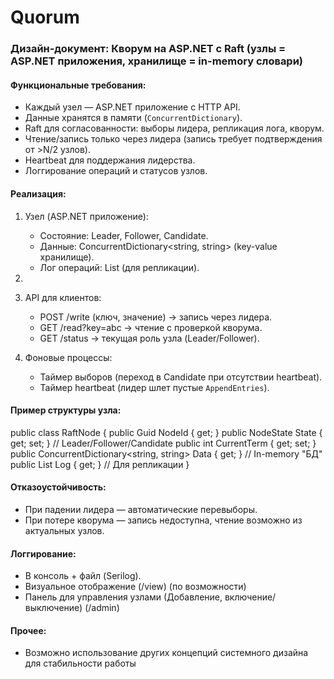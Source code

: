 # Quorum

### Дизайн-документ: Кворум на ASP.NET с Raft (узлы = ASP.NET приложения, хранилище = in-memory словари)  

#### Функциональные требования:  
- Каждый узел — ASP.NET приложение с HTTP API.  
- Данные хранятся в памяти (`ConcurrentDictionary`).  
- Raft для согласованности: выборы лидера, репликация лога, кворум.  
- Чтение/запись только через лидера (запись требует подтверждения от >N/2 узлов).  
- Heartbeat для поддержания лидерства.  
- Логгирование операций и статусов узлов.  

#### Реализация:  
1. Узел (ASP.NET приложение):  
   - Состояние: Leader, Follower, Candidate.  
   - Данные: ConcurrentDictionary<string, string> (key-value хранилище).  
   - Лог операций: List<LogEntry> (для репликации).  

2. 

3. API для клиентов:  
   - POST /write (ключ, значение) → запись через лидера.  
   - GET /read?key=abc → чтение с проверкой кворума.  
   - GET /status → текущая роль узла (Leader/Follower).  

4. Фоновые процессы:  
   - Таймер выборов (переход в Candidate при отсутствии heartbeat).  
   - Таймер heartbeat (лидер шлет пустые `AppendEntries`).  

#### Пример структуры узла:  
public class RaftNode {
    public Guid NodeId { get; }
    public NodeState State { get; set; } // Leader/Follower/Candidate
    public int CurrentTerm { get; set; }
    public ConcurrentDictionary<string, string> Data { get; } // In-memory "БД"
    public List<LogEntry> Log { get; } // Для репликации
}
#### Отказоустойчивость:  
- При падении лидера — автоматические перевыборы.  
- При потере кворума — запись недоступна, чтение возможно из актуальных узлов.  

#### Логгирование:  
- В консоль + файл (Serilog).  
- Визуальное отображение (/view) (по возможности)
- Панель для управления узлами (Добавление, включение/выключение) (/admin)  

#### Прочее:
- Возможно использование других концепций системного дизайна для стабильности работы
